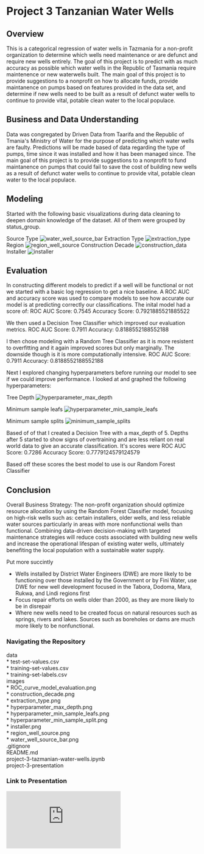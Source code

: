 # Project 3 Tanzanian Water Wells

## Overview
This is a categorical regression of water wells in Tazmania for a non-profit organization to determine which wells need maintenance or are defunct and require new wells entirely. The goal of this project is to predict with as much accuracy as possible which water wells in the Republic of Tasmania require maintenence or new waterwells built. The main goal of this project is to provide suggestions to a nonprofit on how to allocate funds, provide maintanence on pumps based on features provided in the data set, and determine if new wells need to be built as a result of defunct water wells to continue to provide vital, potable clean water to the local populace.

## Business and Data Understanding
Data was congregated by Driven Data from Taarifa and the Republic of Tmania's Ministry of Water for the purpose of predicting which water wells are faulty. Predictions will be made based of data regarding the type of pumps, time since it was installed and how it has been managed since. The main goal of this project is to provide suggestions to a nonprofit to fund maintanence on pumps that could fail to save the cost of building new wells as a result of defunct water wells to continue to provide vital, potable clean water to the local populace.

## Modeling
Started with the following basic visualizations during data cleaning to deepen domain knowledge of the dataset. All of them were grouped by status_group. 

Source Type
![water_well_source_bar](images/water_well_source_bar.png)
Extraction Type
![extraction_type](images/extraction_type.png)
Region
![region_well_source](images/region_well_source.png)
Construction Decade 
![construction_data](images/construction_decade.png)
Installer
![installer](images/installer.png)

## Evaluation
In constructing different models to predict if a well will be functional or not we started with a basic log regression to get a nice baseline. A ROC AUC and accuracy score was used to compare models to see how accurate our model is at predicting correctly our classifications. The inital model had a score of: 
ROC AUC Score: 0.7545
Accuracy Score:  0.7921885521885522 

We then used a Decision Tree Classifier which improved our evaluation metrics. 
ROC AUC Score: 0.7911
Accuracy:  0.8188552188552188

I then chose modeling with a Random Tree Classifier as it is more resistent to overfitting and it again improved scores but only marginally. The downside though is it is more computationally intensive.
ROC AUC Score: 0.7911
Accuracy:  0.8188552188552188

Next I explored changing hyperparameters before running our model to see if we could improve performance. I looked at and graphed the following hyperparameters:

Tree Depth
![hyperparameter_max_depth](images/hyperparameter_max_depth.png)

Minimum sample leafs
![hyperparameter_min_sample_leafs](images/hyperparameter_min_sample_leafs.png)

Minimum sample splits
![minimum_sample_splits](images/hyperparameter_min_sample_split.png)

Based of of that I created a Decision Tree with a max_depth of 5. Depths after 5 started to show signs of overtraining and are less reliant on real world data to give an accurate classification. It's scores were 
ROC AUC Score:  0.7286
Accuracy Score:  0.7779124579124579

Based off these scores the best model to use is our Random Forest Classifier

## Conclusion
Overall Business Strategy: The non-profit organization should optimize resource allocation by using the Random Forest Classifier model, focusing on high-risk wells such as: certain installers, older wells, and less reliable water sources particularly in areas with more nonfunctional wells than functional. Combining data-driven decision-making with targeted maintenance strategies will reduce costs associated with building new wells and increase the operational lifespan of existing water wells, ultimately benefiting the local population with a sustainable water supply.

Put more succintly
* Wells installed by District Water Engineers (DWE) are more likely to be functioning over those installed by the Government or by Fini Water, use DWE for new well development focused in the Tabora, Dodoma, Mara, Rukwa, and Lindi regions first
* Focus repair efforts on wells older than 2000, as they are more likely to be in disrepair
* Where new wells need to be created focus on natural resources such as springs, rivers and lakes. Sources such as boreholes or dams are much more likely to be nonfunctional.

### Navigating the Repository
data<br/>
    * test-set-values.csv<br/>
    * training-set-values.csv<br/>
    * training-set-labels.csv<br/>
images <br/>
    * ROC_curve_model_evaluation.png<br/>
    * construction_decade.png<br/>
    * extraction_type.png<br/>
    * hyperparameter_max_depth.png<br/>
    * hyperparameter_min_sample_leafs.png<br/>
    * hyperparameter_min_sample_split.png<br/>
    * installer.png<br/>
    * region_well_source.png<br/>
    * water_well_source_bar.png<br/>
.gitignore<br/>
README.md<br/>
project-3-tazmanian-water-wells.ipynb<br/>
project-3-presentation<br/>
### Link to Presentation
![project_3_water_wells](https://github.com/jaredlil/project-3-tanzanian-water-wells/blob/main/project_3_water_wells.pdf)